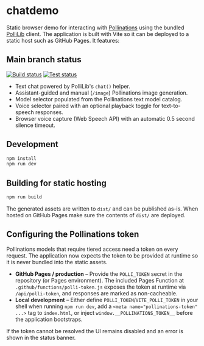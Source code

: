 # chatdemo

Static browser demo for interacting with [Pollinations](https://pollinations.ai) using the bundled
[PolliLib](./Libs/pollilib/) client. The application is built with Vite so it can be deployed to a
static host such as GitHub Pages. It features:

## Main branch status

[![Build status](https://github.com/Unity-Lab-AI/chatdemo/actions/workflows/main.yml/badge.svg?branch=main&job=Build%20and%20Upload%20Artifacts)](https://github.com/Unity-Lab-AI/chatdemo/actions/workflows/main.yml)
[![Test status](https://github.com/Unity-Lab-AI/chatdemo/actions/workflows/main.yml/badge.svg?branch=main&job=Run%20Tests)](https://github.com/Unity-Lab-AI/chatdemo/actions/workflows/main.yml)

- Text chat powered by PolliLib's `chat()` helper.
- Assistant-guided and manual (`/image`) Pollinations image generation.
- Model selector populated from the Pollinations text model catalog.
- Voice selector paired with an optional playback toggle for text-to-speech responses.
- Browser voice capture (Web Speech API) with an automatic 0.5 second silence timeout.

## Development

```bash
npm install
npm run dev
```

## Building for static hosting

```bash
npm run build
```

The generated assets are written to `dist/` and can be published as-is. When hosted on GitHub Pages
make sure the contents of `dist/` are deployed.

## Configuring the Pollinations token

Pollinations models that require tiered access need a token on every request. The application now
expects the token to be provided at runtime so it is never bundled into the static assets.

- **GitHub Pages / production** – Provide the `POLLI_TOKEN` secret in the repository (or Pages
  environment). The included Pages Function at `.github/functions/polli-token.js` exposes the token
  at runtime via `/api/polli-token`, and responses are marked as non-cacheable.
- **Local development** – Either define `POLLI_TOKEN`/`VITE_POLLI_TOKEN` in your shell when running
  `npm run dev`, add a `<meta name="pollinations-token" ...>` tag to `index.html`, or inject
  `window.__POLLINATIONS_TOKEN__` before the application bootstraps.

If the token cannot be resolved the UI remains disabled and an error is shown in the status banner.
